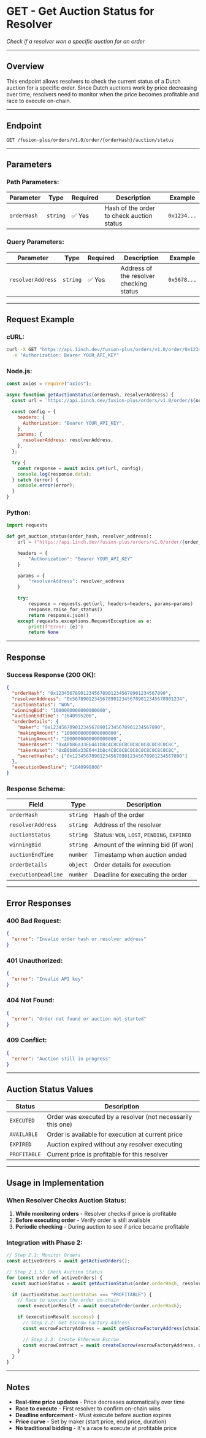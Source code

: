 # GET - Get Auction Status for Resolver

_Check if a resolver won a specific auction for an order_

---

## Overview

This endpoint allows resolvers to check the current status of a Dutch auction for a specific order. Since Dutch auctions work by price decreasing over time, resolvers need to monitor when the price becomes profitable and race to execute on-chain.

---

## Endpoint

```
GET /fusion-plus/orders/v1.0/order/{orderHash}/auction/status
```

---

## Parameters

### **Path Parameters:**

| Parameter   | Type     | Required | Description                               | Example     |
| ----------- | -------- | -------- | ----------------------------------------- | ----------- |
| `orderHash` | `string` | ✅ Yes   | Hash of the order to check auction status | `0x1234...` |

### **Query Parameters:**

| Parameter         | Type     | Required | Description                             | Example     |
| ----------------- | -------- | -------- | --------------------------------------- | ----------- |
| `resolverAddress` | `string` | ✅ Yes   | Address of the resolver checking status | `0x5678...` |

---

## Request Example

### **cURL:**

```bash
curl -X GET "https://api.1inch.dev/fusion-plus/orders/v1.0/order/0x1234567890123456789012345678901234567890/auction/status?resolverAddress=0x5678901234567890123456789012345678901234" \
  -H "Authorization: Bearer YOUR_API_KEY"
```

### **Node.js:**

```javascript
const axios = require("axios");

async function getAuctionStatus(orderHash, resolverAddress) {
  const url = `https://api.1inch.dev/fusion-plus/orders/v1.0/order/${orderHash}/auction/status`;

  const config = {
    headers: {
      Authorization: "Bearer YOUR_API_KEY",
    },
    params: {
      resolverAddress: resolverAddress,
    },
  };

  try {
    const response = await axios.get(url, config);
    console.log(response.data);
  } catch (error) {
    console.error(error);
  }
}
```

### **Python:**

```python
import requests

def get_auction_status(order_hash, resolver_address):
    url = f"https://api.1inch.dev/fusion-plus/orders/v1.0/order/{order_hash}/auction/status"

    headers = {
        "Authorization": "Bearer YOUR_API_KEY"
    }

    params = {
        "resolverAddress": resolver_address
    }

    try:
        response = requests.get(url, headers=headers, params=params)
        response.raise_for_status()
        return response.json()
    except requests.exceptions.RequestException as e:
        print(f"Error: {e}")
        return None
```

---

## Response

### **Success Response (200 OK):**

```json
{
  "orderHash": "0x1234567890123456789012345678901234567890",
  "resolverAddress": "0x5678901234567890123456789012345678901234",
  "auctionStatus": "WON",
  "winningBid": "1000000000000000000",
  "auctionEndTime": "1640995200",
  "orderDetails": {
    "maker": "0x1234567890123456789012345678901234567890",
    "makingAmount": "1000000000000000000",
    "takingAmount": "2000000000000000000",
    "makerAsset": "0xA0b86a33E6441b8c4C8C0C8C0C8C0C8C0C8C0C8C",
    "takerAsset": "0xB0b86a33E6441b8c4C8C0C8C0C8C0C8C0C8C0C8C",
    "secretHashes": ["0x1234567890123456789012345678901234567890"]
  },
  "executionDeadline": "1640998800"
}
```

### **Response Schema:**

| Field               | Type     | Description                                 |
| ------------------- | -------- | ------------------------------------------- |
| `orderHash`         | `string` | Hash of the order                           |
| `resolverAddress`   | `string` | Address of the resolver                     |
| `auctionStatus`     | `string` | Status: `WON`, `LOST`, `PENDING`, `EXPIRED` |
| `winningBid`        | `string` | Amount of the winning bid (if won)          |
| `auctionEndTime`    | `number` | Timestamp when auction ended                |
| `orderDetails`      | `object` | Order details for execution                 |
| `executionDeadline` | `number` | Deadline for executing the order            |

---

## Error Responses

### **400 Bad Request:**

```json
{
  "error": "Invalid order hash or resolver address"
}
```

### **401 Unauthorized:**

```json
{
  "error": "Invalid API key"
}
```

### **404 Not Found:**

```json
{
  "error": "Order not found or auction not started"
}
```

### **409 Conflict:**

```json
{
  "error": "Auction still in progress"
}
```

---

## Auction Status Values

| Status       | Description                                                 |
| ------------ | ----------------------------------------------------------- |
| `EXECUTED`   | Order was executed by a resolver (not necessarily this one) |
| `AVAILABLE`  | Order is available for execution at current price           |
| `EXPIRED`    | Auction expired without any resolver executing              |
| `PROFITABLE` | Current price is profitable for this resolver               |

---

## Usage in Implementation

### **When Resolver Checks Auction Status:**

1. **While monitoring orders** - Resolver checks if price is profitable
2. **Before executing order** - Verify order is still available
3. **Periodic checking** - During auction to see if price became profitable

### **Integration with Phase 2:**

```javascript
// Step 2.1: Monitor Orders
const activeOrders = await getActiveOrders();

// Step 2.1.5: Check Auction Status
for (const order of activeOrders) {
  const auctionStatus = await getAuctionStatus(order.orderHash, resolverAddress);

  if (auctionStatus.auctionStatus === "PROFITABLE") {
    // Race to execute the order on-chain
    const executionResult = await executeOrder(order.orderHash);

    if (executionResult.success) {
      // Step 2.2: Get Escrow Factory Address
      const escrowFactoryAddress = await getEscrowFactoryAddress(chainId);

      // Step 2.3: Create Ethereum Escrow
      const escrowContract = await createEscrow(escrowFactoryAddress, orderDetails);
    }
  }
}
```

---

## Notes

- **Real-time price updates** - Price decreases automatically over time
- **Race to execute** - First resolver to confirm on-chain wins
- **Deadline enforcement** - Must execute before auction expires
- **Price curve** - Set by maker (start price, end price, duration)
- **No traditional bidding** - It's a race to execute at profitable price
